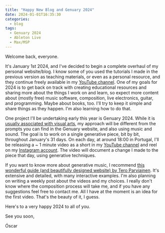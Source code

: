 ```yaml
---
title: "Happy New Blog and Genuary 2024"
date: 2024-01-01T16:35:30
categories:
  - blog
tags:
  - Genuary 2024
  - Ableton Live
  - Max/MSP
---
```


Welcome back, everyone.

It's January 1st 2024, and I've decided to begin a complete overhaul of my personal website/blog. I know some of you used the tutorials I made in the previous version as teaching materials, or even as a personal resource, and they continue freely available in my [YouTube channel](https://www.youtube.com/channel/UC7s0Ns6giYh_Th8FV36Wwvw). One of my goals for 2024 is to get back on track with creating educational resources and sharing more about the things I work on and learn, so expect more content about (mostly free) music software, composition, live electronics, guitar, and programming. Maybe about books, too. I'll try to keep it simple and share things as they happen. I'm also learning how to do that.

One project I'll be undertaking early this year is Genuary 2024. While it is [usually associated with visual arts](https://genuary.art/), my approach will be different from the prompts you can find in the Genuary website, and also using music and sound. The goal is to work on a single generative piece, bit by bit, throughout January's 31 days. On each day, at around 18:00 in Portugal, I'll be releasing a ~ 1 minute video as a short in my [YouTube channel](https://www.youtube.com/channel/UC7s0Ns6giYh_Th8FV36Wwvw) and reel on my [Instagram account](https://www.instagram.com/oscar_rodrigues/). The video will document a change I made to the piece that day, using generative techniques.

If you want to know more about generative music, I recommend [this wonderful guide (and beautifully designed website) by Tero Parviainen](https://teropa.info/loop/#/title). It's extensive and detailed, with many interactive examples. I'm also planning on writing a weekly post about the videos and my choices. I really don't know where the composition process will take me, and if you have any suggestions feel free to contact me. All I have at the moment is an idea for the first video. That's the beauty of it, I guess.

Here's to a very happy 2024 to all of you.

See you soon,

Óscar
